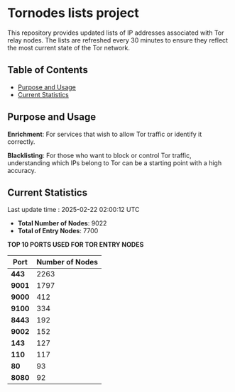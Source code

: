 # Tornodes lists project

This repository provides updated lists of IP addresses associated with Tor relay nodes. The lists are refreshed every 30 minutes to ensure they reflect the most current state of the Tor network.

## Table of Contents

- [Purpose and Usage](#purpose-and-usage)
- [Current Statistics](#current-statistics)


## Purpose and Usage

**Enrichment**: For services that wish to allow Tor traffic or identify it correctly.

**Blacklisting**: For those who want to block or control Tor traffic, understanding which IPs belong to Tor can be a starting point with a high accuracy.

## Current Statistics

Last update time : 2025-02-22 02:00:12 UTC

- **Total Number of Nodes**: 9022
- **Total of Entry Nodes**: 7700

**TOP 10 PORTS USED FOR TOR ENTRY NODES**

| **Port** | **Number of Nodes** |
|------|-----------------|
| **443**   | 2263  |
| **9001**   | 1797  |
| **9000**   | 412  |
| **9100**   | 334  |
| **8443**   | 192  |
| **9002**   | 152  |
| **143**   | 127  |
| **110**   | 117  |
| **80**   | 93  |
| **8080**   | 92  |

